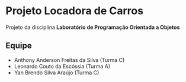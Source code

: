 # Projeto Locadora de Carros

Projeto da disciplina **Laboratório de Programação Orientada a Objetos**

## Equipe
- Anthony Anderson Freitas da Silva (Turma C)
- Leonardo Couto da Escóssia (Turma A)
- Yan Brendo Silva Araújo (Turma C)




